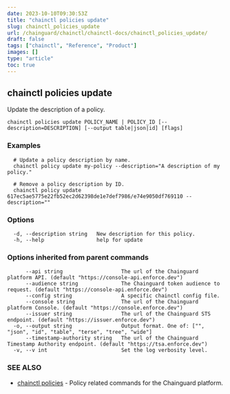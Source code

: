 ```yaml
---
date: 2023-10-10T09:30:53Z
title: "chainctl policies update"
slug: chainctl_policies_update
url: /chainguard/chainctl/chainctl-docs/chainctl_policies_update/
draft: false
tags: ["chainctl", "Reference", "Product"]
images: []
type: "article"
toc: true
---
```

## chainctl policies update

Update the description of a policy.

```
chainctl policies update POLICY_NAME | POLICY_ID [--description=DESCRIPTION] [--output table|json|id] [flags]
```

### Examples

```
  # Update a policy description by name.
  chainctl policy update my-policy --description="A description of my policy."
  
  # Remove a policy description by ID.
  chainctl policy update 617ec5ae5775e22fb52ec2d62398de1e7def7986/e74e9050df769110 --description=""
```

### Options

```
  -d, --description string   New description for this policy.
  -h, --help                 help for update
```

### Options inherited from parent commands

```
      --api string                   The url of the Chainguard platform API. (default "https://console-api.enforce.dev")
      --audience string              The Chainguard token audience to request. (default "https://console-api.enforce.dev")
      --config string                A specific chainctl config file.
      --console string               The url of the Chainguard platform Console. (default "https://console.enforce.dev")
      --issuer string                The url of the Chainguard STS endpoint. (default "https://issuer.enforce.dev")
  -o, --output string                Output format. One of: ["", "json", "id", "table", "terse", "tree", "wide"]
      --timestamp-authority string   The url of the Chainguard Timestamp Authority endpoint. (default "https://tsa.enforce.dev")
  -v, --v int                        Set the log verbosity level.
```

### SEE ALSO

* [chainctl policies](/chainguard/chainctl/chainctl-docs/chainctl_policies/)	 - Policy related commands for the Chainguard platform.

